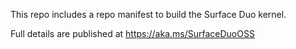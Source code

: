 This repo includes a repo manifest to build the Surface Duo kernel.

Full details are published at https://aka.ms/SurfaceDuoOSS